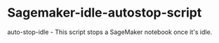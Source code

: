 # Sagemaker-idle-autostop-script
auto-stop-idle - This script stops a SageMaker notebook once it's idle.
